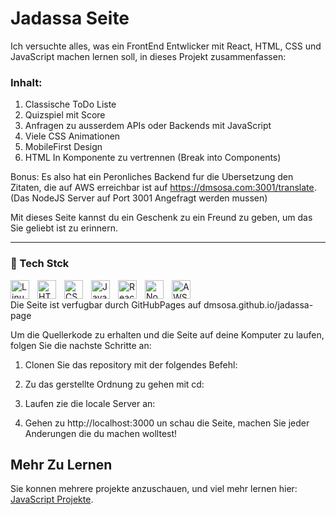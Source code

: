 # Jadassa Seite

Ich versuchte alles, was ein FrontEnd Entwlicker mit React, HTML, CSS und JavaScript machen lernen soll, in dieses Projekt zusammenfassen:

### Inhalt:

1. Classische ToDo Liste
2. Quizspiel mit Score 
3. Anfragen zu ausserdem APIs oder Backends mit JavaScript
4. Viele CSS Animationen
5. MobileFirst Design
6. HTML In Komponente zu vertrennen (Break into Components)

Bonus: Es also hat ein Peronliches Backend fur die Ubersetzung den Zitaten, die auf AWS erreichbar ist auf https://dmsosa.com:3001/translate. (Das NodeJS Server auf Port 3001 Angefragt werden mussen)

Mit dieses Seite kannst du ein Geschenk zu ein Freund zu geben, um das Sie geliebt ist zu erinnern.

---
### 🧰 Tech Stck

<img align="left" alt="Linux" width="30px" style="padding-right:10px;" src="https://cdn.jsdelivr.net/gh/devicons/devicon/icons/linux/linux-original.svg" />
<img align="left" alt="HTML" width="30px" style="padding-right:10px;" src="https://cdn.jsdelivr.net/gh/devicons/devicon/icons/html5/html5-plain.svg" />
<img align="left" alt="CSS" width="30px" style="padding-right:10px;" src="https://cdn.jsdelivr.net/gh/devicons/devicon/icons/css3/css3-plain.svg" />
<img align="left" alt="JavaScript" width="30px" style="padding-right:10px;" src="https://cdn.jsdelivr.net/gh/devicons/devicon/icons/javascript/javascript-plain.svg" />
<img align="left" alt="React" width="30px" style="padding-right:10px;" src="https://cdn.jsdelivr.net/gh/devicons/devicon/icons/react/react-original.svg" />
<img align="left" alt="NodeJS" width="30px" style="padding-right:10px;" src="https://cdn.jsdelivr.net/gh/devicons/devicon/icons/nodejs/nodejs-original.svg" />
<img align="left" alt="AWS" width="30px" style="padding-right:10px;" src="https://cdn.jsdelivr.net/gh/devicons/devicon@latest/icons/amazonwebservices/amazonwebservices-original-wordmark.svg" />    
<br />


Die Seite ist verfugbar durch GitHubPages auf dmsosa.github.io/jadassa-page

Um die Quellerkode zu erhalten und die Seite auf deine Komputer zu laufen, folgen Sie die nachste Schritte an:

1. Clonen Sie das repository mit der folgendes Befehl:

2. Zu das gerstellte Ordnung zu gehen mit cd:

3. Laufen zie die locale Server an:

4. Gehen zu http://localhost:3000 un schau die Seite, machen Sie jeder Anderungen die du machen wolltest!

## Mehr Zu Lernen

Sie konnen mehrere projekte anzuschauen, und viel mehr lernen hier: [JavaScript Projekte](https://github.com/dmsosa/JSProjects).
